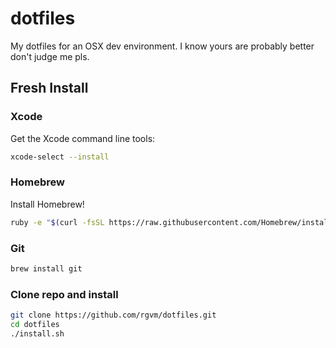# dotfiles
My dotfiles for an OSX dev environment. I know yours are probably better don't judge me pls.
## Fresh Install
### Xcode
Get the Xcode command line tools:

```bash
xcode-select --install
```
### Homebrew
Install Homebrew!

```bash
ruby -e "$(curl -fsSL https://raw.githubusercontent.com/Homebrew/install/master/install)"
```
### Git
```bash
brew install git
```
### Clone repo and install
```bash
git clone https://github.com/rgvm/dotfiles.git
cd dotfiles
./install.sh

